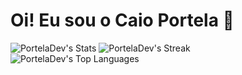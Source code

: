 <h1>Oi! Eu sou o Caio Portela 👋</h1>

![PortelaDev's Stats](https://github-readme-stats.vercel.app/api?username=PortelaDev&theme=tokyonight&show_icons=true&hide_border=true&count_private=false)
![PortelaDev's Streak](https://github-readme-streak-stats.herokuapp.com/?user=PortelaDev&theme=tokyonight&hide_border=true)<br/>
![PortelaDev's Top Languages](https://github-readme-stats.vercel.app/api/top-langs/?username=PortelaDev&theme=tokyonight&show_icons=true&hide_border=true&layout=compact)
